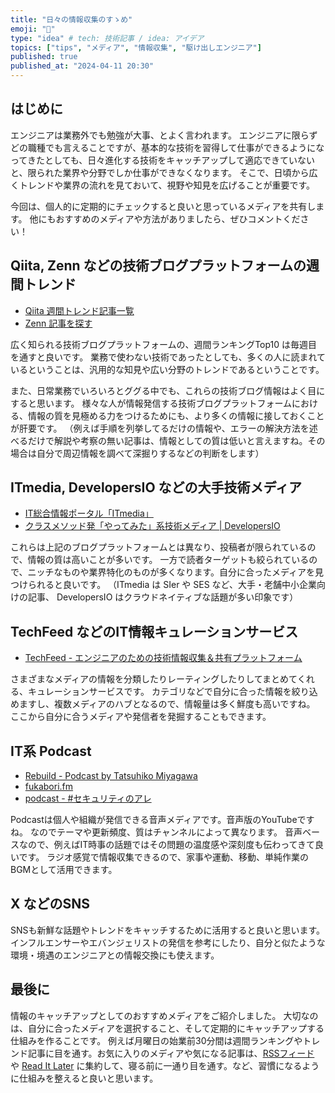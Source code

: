 ```yaml
---
title: "日々の情報収集のすゝめ"
emoji: "📡"
type: "idea" # tech: 技術記事 / idea: アイデア
topics: ["tips", "メディア", "情報収集", "駆け出しエンジニア"]
published: true
published_at: "2024-04-11 20:30"
---
```


## はじめに
エンジニアは業務外でも勉強が大事、とよく言われます。
エンジニアに限らずどの職種でも言えることですが、基本的な技術を習得して仕事ができるようになってきたとしても、日々進化する技術をキャッチアップして適応できていないと、限られた業界や分野でしか仕事ができなくなります。
そこで、日頃から広くトレンドや業界の流れを見ておいて、視野や知見を広げることが重要です。

今回は、個人的に定期的にチェックすると良いと思っているメディアを共有します。
他にもおすすめのメディアや方法がありましたら、ぜひコメントください！

## Qiita, Zenn などの技術ブログプラットフォームの週間トレンド
* [Qiita 週間トレンド記事一覧](https://qiita.com/Qiita/items/b5c1550c969776b65b9b)
* [Zenn 記事を探す](https://zenn.dev/articles/explore)

広く知られる技術ブログプラットフォームの、週間ランキングTop10 は毎週目を通すと良いです。
業務で使わない技術であったとしても、多くの人に読まれているということは、汎用的な知見や広い分野のトレンドであるということです。

また、日常業務でいろいろとググる中でも、これらの技術ブログ情報はよく目にすると思います。
様々な人が情報発信する技術ブログプラットフォームにおける、情報の質を見極める力をつけるためにも、より多くの情報に接しておくことが肝要です。
（例えば手順を列挙してるだけの情報や、エラーの解決方法を述べるだけで解説や考察の無い記事は、情報としての質は低いと言えますね。その場合は自分で周辺情報を調べて深掘りするなどの判断をします）

## ITmedia, DevelopersIO などの大手技術メディア
* [IT総合情報ポータル「ITmedia」](https://www.itmedia.co.jp)
* [クラスメソッド発「やってみた」系技術メディア | DevelopersIO](https://dev.classmethod.jp)

これらは上記のブログプラットフォームとは異なり、投稿者が限られているので、情報の質は高いことが多いです。
一方で読者ターゲットも絞られているので、ニッチなものや業界特化のものが多くなります。自分に合ったメディアを見つけられると良いです。
（ITmedia は SIer や SES など、大手・老舗中小企業向けの記事、 DevelopersIO はクラウドネイティブな話題が多い印象です）

## TechFeed などのIT情報キュレーションサービス
* [TechFeed - エンジニアのための技術情報収集＆共有プラットフォーム](https://techfeed.io)

さまざまなメディアの情報を分類したりレーティングしたりしてまとめてくれる、キュレーションサービスです。
カテゴリなどで自分に合った情報を絞り込めますし、複数メディアのハブとなるので、情報量は多く鮮度も高いですね。
ここから自分に合うメディアや発信者を発掘することもできます。

## IT系 Podcast
* [Rebuild - Podcast by Tatsuhiko Miyagawa](http://Rebuild.fm)
* [fukabori.fm](http://Fukabori.fm)
* [podcast - #セキュリティのアレ](https://www.tsujileaks.com)

Podcastは個人や組織が発信できる音声メディアです。音声版のYouTubeですね。
なのでテーマや更新頻度、質はチャンネルによって異なります。
音声ベースなので、例えばIT時事の話題ではその問題の温度感や深刻度も伝わってきて良いです。
ラジオ感覚で情報収集できるので、家事や運動、移動、単純作業のBGMとして活用できます。

## X などのSNS
SNSも新鮮な話題やトレンドをキャッチするために活用すると良いと思います。
インフルエンサーやエバンジェリストの発信を参考にしたり、自分と似たような環境・境遇のエンジニアとの情報交換にも使えます。

## 最後に
情報のキャッチアップとしてのおすすめメディアをご紹介しました。
大切なのは、自分に合ったメディアを選択すること、そして定期的にキャッチアップする仕組みを作ることです。
例えば月曜日の始業前30分間は週間ランキングやトレンド記事に目を通す。お気に入りのメディアや気になる記事は、[RSSフィード](https://support.microsoft.com/ja-jp/office/rss) や [Read It Later](https://getpocket.com/ja/collections) に集約して、寝る前に一通り目を通す。など、習慣になるように仕組みを整えると良いと思います。